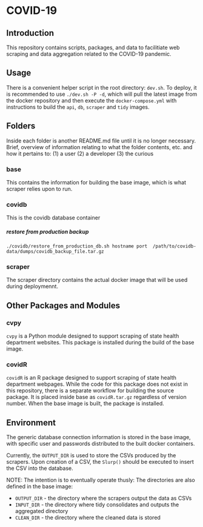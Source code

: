 # COVID-19 

## Introduction

This repository contains scripts, packages, and data to facilitiate web 
scraping and data aggregation related to the COVID-19 pandemic.

## Usage

There is a convenient helper script in the root directory: `dev.sh`. To deploy,
it is recommended to use `./dev.sh -P -d`, which will pull the latest image
from the docker repository and then execute the `docker-compose.yml` with
instructions to build the `api`, `db`, `scraper` and `tidy` images.

## Folders

Inside each folder is another README.md file until it is no longer necessary.
Brief, overview of information relating to what the folder contents, etc. 
and how it pertains to:
    (1) a user
    (2) a developer 
    (3) the curious

### base

This contains the information for building the base image, which is what 
scraper relies upon to run.

### covidb

This is the covidb database container

##### restore from production backup
` ./covidb/restore_from_production_db.sh hostname port 
/path/to/covidb-data/dumps/covidb_backup_file.tar.gz `


### scraper

The scraper directory contains the actual docker image that will be used
during deploymennt.

## Other Packages and Modules

### cvpy
`cvpy` is a Python module designed to support scraping of state health
department websites. This package is installed during the build of the base
image.

### covidR
`covidR` is an R package designed to support scraping of state health 
department  webpages. While the code for this package does not exist in this 
repository, there is a separate workflow for building the source package. 
It is placed inside base as `covidR.tar.gz` regardless of version number.
When the base image is built, the package is installed.

## Environment
The generic database connection information is stored in the base image, with
specific user and passwords distributed to the built docker containers.

Currently, the `OUTPUT_DIR` is used to store the CSVs produced by the scrapers.
Upon creation of a CSV, the `Slurp()` should be executed to insert the CSV
into the database.

NOTE: The intention is to eventually operate thusly:
The directories are also defined in the base image:
- `OUTPUT_DIR` - the directory where the scrapers output the data as CSVs
- `INPUT_DIR`  - the directory where tidy consolidates and outputs the
                 aggregated directory
- `CLEAN_DIR`  - the directory where the cleaned data is stored
